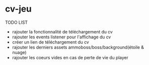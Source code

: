 # cv-jeu

TODO LIST

- rajouter la fonctionnalité de téléchargement du cv
- rajouter les events listener pour l'affichage du cv
- créer un lien de téléchargement du cv
- rajouter les derniers assets ammoboss/boss/background(étoile & nuage)
- rajouter les coeurs vides en cas de perte de vie du player

